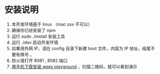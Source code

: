 # 安装说明

1. 本开发环境基于 linux （mac osx 不可以）
1. 确保你已经安装了 npm
1. 运行 sudo ./install 安装工具
1. 运行 ./dev 启动开发环境
1. 如果用外网 IP，请在 config 目录下新建 host 文件，内容为 IP 地址，结尾不要有换号 。
1. 防火墙打开 8081 , 8082 端口
1. [用手机下载安装 weex playground](http://alibaba.github.io/weex/download.html) ，扫描二维码，就可以看到演示
